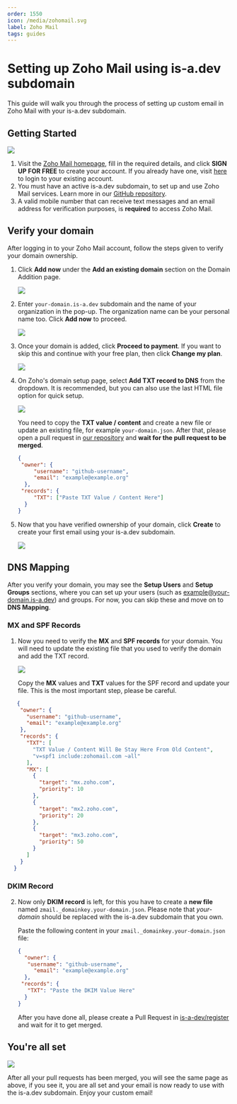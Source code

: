 ```yaml
---
order: 1550
icon: /media/zohomail.svg
label: Zoho Mail
tags: guides
---
```


# Setting up Zoho Mail using is-a.dev subdomain

This guide will walk you through the process of setting up custom email in Zoho Mail with your is-a.dev subdomain.

## Getting Started

![](../media/zohomail/step_1.png)

1. Visit the [Zoho Mail homepage](https://www.zoho.com/mail/), fill in the required details, and click **SIGN UP FOR FREE** to create your account. If you already have one, visit [here](https://www.zoho.com/mail/login.html) to login to your existing account.
2. You must have an active is-a.dev subdomain, to set up and use Zoho Mail services. Learn more in our [GitHub repository](https://github.com/is-a-dev/register).
3. A valid mobile number that can receive text messages and an email address for verification purposes, is **required** to access Zoho Mail.

## Verify your domain
After logging in to your Zoho Mail account, follow the steps given to verify your domain ownership.

1. Click **Add now** under the **Add an existing domain** section on the Domain Addition page.

   ![](../media/zohomail/step_2.png)

2. Enter `your-domain.is-a.dev` subdomain and the name of your organization in the pop-up. The organization name can be your personal name too. Click **Add now** to proceed.

   ![](../media/zohomail/step_3.png)

3. Once your domain is added, click **Proceed to payment**. If you want to skip this and continue with your free plan, then click **Change my plan**.

   ![](../media/zohomail/step_4.png)

5. On Zoho's domain setup page, select **Add TXT record to DNS** from the dropdown. It is recommended, but you can also use the last HTML file option for quick setup.

   ![](../media/zohomail/step_5.png)

   You need to copy the **TXT value / content** and create a new file or update an existing file, for example `your-domain.json`. After that, please open a pull request in [our repository](https://github.com/is-a-dev/register) and **wait for the pull request to be merged**.

   ```json
   {
    "owner": {
        "username": "github-username",
        "email": "example@example.org"
     },
    "records": {
        "TXT": ["Paste TXT Value / Content Here"]
     }
   }
   ```

6. Now that you have verified ownership of your domain, click **Create** to create your first email using your is-a.dev subdomain.

   ![](../media/zohomail/step_6.png)


## DNS Mapping

After you verify your domain, you may see the **Setup Users** and **Setup Groups** sections, where you can set up your users (such as example@your-domain.is-a.dev) and groups. For now, you can skip these and move on to **DNS Mapping**.

### MX and SPF Records 

1. Now you need to verify the **MX** and **SPF records** for your domain. You will need to update the existing file that you used to verify the domain and add the TXT record.

   ![](../media/zohomail/step_7.png)

   Copy the **MX** values and **TXT** values for the SPF record and update your file. This is the most important step, please be careful.

  ```json
     {
      "owner": {
        "username": "github-username",
        "email": "example@example.org"
      },
      "records": {
        "TXT": [
          "TXT Value / Content Will Be Stay Here From Old Content",
          "v=spf1 include:zohomail.com ~all"
        ],
        "MX": [
          {
            "target": "mx.zoho.com",
            "priority": 10
          },
          {
            "target": "mx2.zoho.com",
            "priority": 20
          },
          {
            "target": "mx3.zoho.com",
            "priority": 50
          }
        ]
      }
    }
  ```

### DKIM Record

2. Now only **DKIM record** is left, for this you have to create a **new file** named `zmail._domainkey.your-domain.json`. Please note that *your-domain* should be replaced with the is-a.dev subdomain that you own.

   Paste the following content in your `zmail._domainkey.your-domain.json` file:

   ```json
   {
     "owner": {
      "username": "github-username",
        "email": "example@example.org"
     },
    "records": {
      "TXT": "Paste the DKIM Value Here"
     }
   }
   ```

   After you have done all, please create a Pull Request in [is-a-dev/register](https://github.com/is-a-dev/register) and wait for it to get merged.


## You're all set

![](../media/zohomail/step_8.png)

After all your pull requests has been merged, you will see the same page as above, if you see it, you are all set and your email is now ready to use with the is-a.dev subdomain. Enjoy your custom email!
